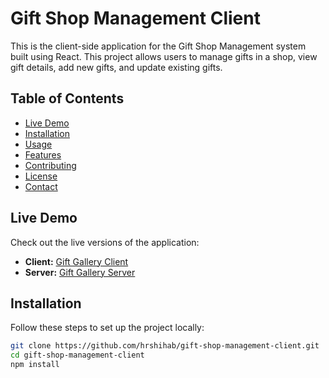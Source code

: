 # Gift Shop Management Client

This is the client-side application for the Gift Shop Management system built using React. This project allows users to manage gifts in a shop, view gift details, add new gifts, and update existing gifts.

## Table of Contents

- [Live Demo](#live-demo)
- [Installation](#installation)
- [Usage](#usage)
- [Features](#features)
- [Contributing](#contributing)
- [License](#license)
- [Contact](#contact)

## Live Demo

Check out the live versions of the application:

- **Client:** [Gift Gallery Client](https://gift-gallery-three.vercel.app/)
- **Server:** [Gift Gallery Server](https://gift-gallery-server.vercel.app/)

## Installation

Follow these steps to set up the project locally:

```bash
git clone https://github.com/hrshihab/gift-shop-management-client.git
cd gift-shop-management-client
npm install
